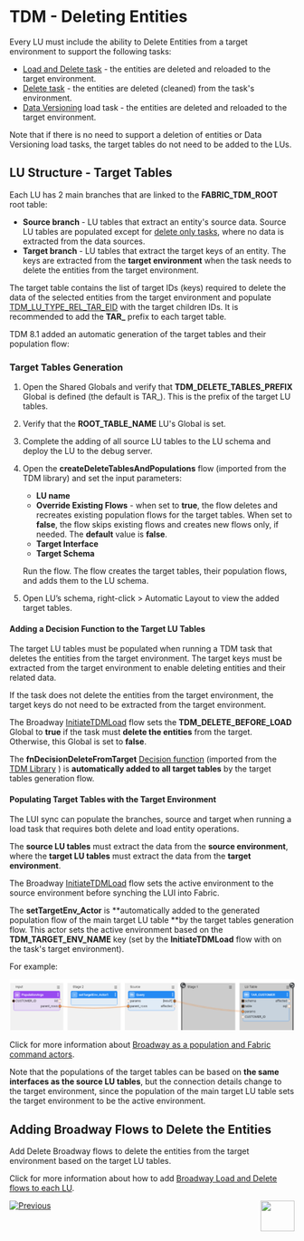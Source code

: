 # TDM - Deleting Entities

Every LU must include the ability to Delete Entities from a target environment to support the following tasks:

- [Load and Delete task](/articles/TDM/tdm_gui/14_task_overview.md#task-types) - the entities are deleted and reloaded to the target environment.
- [Delete task](/articles/TDM/tdm_gui/19_delete_only_task.md) - the entities are deleted (cleaned) from the task's environment.
- [Data Versioning](/articles/TDM/tdm_gui/15_data_flux_task.md/articles/TDM/tdm_gui/18_load_task_data_versioning_mode.md) load task - the entities are deleted and reloaded to the target environment.

Note that if there is no need to support a deletion of entities or Data Versioning load tasks, the target tables do not need to be added to the LUs.

## LU Structure - Target Tables

Each LU has 2 main branches that are linked to the **FABRIC_TDM_ROOT** root table:

- **Source branch** - LU tables that extract an entity's source data. Source LU tables are populated except for [delete only tasks](/articles/TDM/tdm_gui/19_delete_only_task.md), where no data is extracted from the data sources.
- **Target branch** - LU tables that extract the target keys of an entity. The keys are extracted from the **target environment** when the task needs to delete the entities from the target environment.

The target table contains the list of target IDs (keys) required to delete the data of the selected entities from the target environment and populate [TDM_LU_TYPE_REL_TAR_EID](06_tdm_implementation_support_hierarchy.md#tdm_lu_type_rel_tar_eid) with the target children IDs. It is recommended to add the **TAR_** prefix to each target table. 

TDM 8.1 added an automatic generation of the target tables and their population flow:

### Target Tables Generation

1. Open the Shared Globals and verify that **TDM_DELETE_TABLES_PREFIX** Global is defined (the default is  TAR_). This is the prefix of the target LU tables.

2. Verify that the **ROOT_TABLE_NAME** LU's Global is set. 

3. Complete the adding of all source LU tables to the LU schema and deploy the LU to the debug server.

4. Open the **createDeleteTablesAndPopulations** flow (imported from the TDM library) and set the input parameters:

   - **LU name**
   - **Override Existing Flows** - when set to **true**, the flow deletes and recreates existing population flows for the target tables. When set to **false**, the flow skips existing flows and creates new flows only, if needed. The **default** value is **false**.
   - **Target Interface**
   - **Target Schema**

   Run the flow. The flow creates the target tables, their population flows, and adds them to the LU schema. 

5. Open LU’s schema, right-click > Automatic Layout to view the added target tables.

   

#### Adding a Decision Function to the Target LU Tables

The target LU tables must be populated when running a TDM task that deletes the entities from the target environment. The target keys must be extracted from the target environment to enable deleting entities and their related data.

If the task does not delete the entities from the target environment, the target keys do not need to be extracted from the target environment.

The Broadway [InitiateTDMLoad](10_tdm_generic_broadway_flows.md#initialization) flow sets the **TDM_DELETE_BEFORE_LOAD** Global to **true** if the task must **delete the entities** from the target. Otherwise, this Global is set to **false**.   

The **fnDecisionDeleteFromTarget** [Decision function](/articles/14_sync_LU_instance/05_sync_decision_functions.md) (imported from the [TDM Library](04_fabric_tdm_library.md) ) is **automatically added to all target tables** by the target tables generation flow. 

#### Populating Target Tables with the Target Environment

The LUI sync can populate the branches, source and target when running a load task that requires both delete and load entity operations. 

The **source LU tables** must extract the data from the **source environment**, where the **target LU tables** must extract the data from the **target environment**.

The Broadway [InitiateTDMLoad](10_tdm_generic_broadway_flows.md#initialization) flow sets the active environment to the source environment before synching the LUI into Fabric.

The **setTargetEnv_Actor** is **automatically added to the generated population flow of the main target LU table **by the target tables generation flow.  This actor sets the active environment based on the **TDM_TARGET_ENV_NAME** key (set by the **InitiateTDMLoad** flow with on the task's target environment).

For example:

 ![Broadway population](images/broadway_tar_table_population_example.png)

 Click for more information about [Broadway as a population and Fabric command actors](/articles/19_Broadway/09_broadway_integration_with_Fabric.md).

Note that the populations of the target tables can be based on **the same interfaces as the source LU tables**, but the connection details change to the target environment, since the population of the main target LU table sets the target environment to be the active environment.

## Adding Broadway Flows to Delete the Entities

Add Delete Broadway flows to delete the entities from the target environment based on the target LU tables.

Click for more information about how to add [Broadway Load and Delete flows to each LU](11_tdm_implementation_using_generic_flows.md).



[![Previous](/articles/images/Previous.png)](07_tdm_implementation_parameters_handling.md)[<img align="right" width="60" height="54" src="/articles/images/Next.png">](09_tdm_reference_implementation.md)
